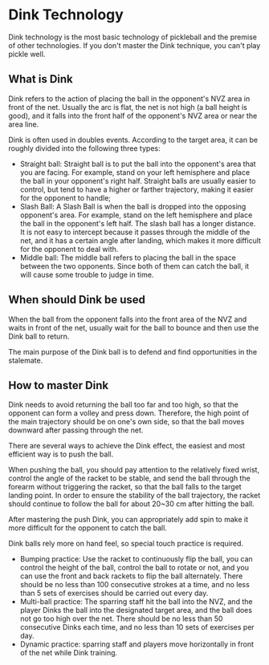 # Dink Technology

Dink technology is the most basic technology of pickleball and the premise of other technologies. If you don't master the Dink technique, you can't play pickle well.

## What is Dink

Dink refers to the action of placing the ball in the opponent's NVZ area in front of the net. Usually the arc is flat, the net is not high (a ball height is good), and it falls into the front half of the opponent's NVZ area or near the area line.

Dink is often used in doubles events. According to the target area, it can be roughly divided into the following three types:

* Straight ball: Straight ball is to put the ball into the opponent's area that you are facing. For example, stand on your left hemisphere and place the ball in your opponent's right half. Straight balls are usually easier to control, but tend to have a higher or farther trajectory, making it easier for the opponent to handle;
* Slash Ball: A Slash Ball is when the ball is dropped into the opposing opponent's area. For example, stand on the left hemisphere and place the ball in the opponent's left half. The slash ball has a longer distance. It is not easy to intercept because it passes through the middle of the net, and it has a certain angle after landing, which makes it more difficult for the opponent to deal with.
* Middle ball: The middle ball refers to placing the ball in the space between the two opponents. Since both of them can catch the ball, it will cause some trouble to judge in time.

## When should Dink be used

When the ball from the opponent falls into the front area of ​​the NVZ and waits in front of the net, usually wait for the ball to bounce and then use the Dink ball to return.

The main purpose of the Dink ball is to defend and find opportunities in the stalemate.

## How to master Dink

Dink needs to avoid returning the ball too far and too high, so that the opponent can form a volley and press down. Therefore, the high point of the main trajectory should be on one's own side, so that the ball moves downward after passing through the net.

There are several ways to achieve the Dink effect, the easiest and most efficient way is to push the ball.

When pushing the ball, you should pay attention to the relatively fixed wrist, control the angle of the racket to be stable, and send the ball through the forearm without triggering the racket, so that the ball falls to the target landing point. In order to ensure the stability of the ball trajectory, the racket should continue to follow the ball for about 20~30 cm after hitting the ball.

After mastering the push Dink, you can appropriately add spin to make it more difficult for the opponent to catch the ball.

Dink balls rely more on hand feel, so special touch practice is required.

* Bumping practice: Use the racket to continuously flip the ball, you can control the height of the ball, control the ball to rotate or not, and you can use the front and back rackets to flip the ball alternately. There should be no less than 100 consecutive strokes at a time, and no less than 5 sets of exercises should be carried out every day.
* Multi-ball practice: The sparring staff hit the ball into the NVZ, and the player Dinks the ball into the designated target area, and the ball does not go too high over the net. There should be no less than 50 consecutive Dinks each time, and no less than 10 sets of exercises per day.
* Dynamic practice: sparring staff and players move horizontally in front of the net while Dink training.